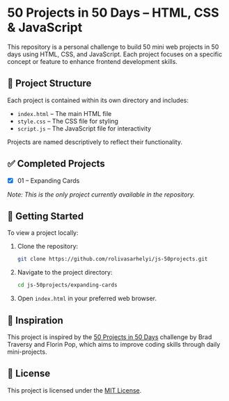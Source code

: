 # 50 Projects in 50 Days – HTML, CSS & JavaScript

This repository is a personal challenge to build 50 mini web projects in 50 days using HTML, CSS, and JavaScript.
Each project focuses on a specific concept or feature to enhance frontend development skills.

## 📁 Project Structure

Each project is contained within its own directory and includes:

- `index.html` – The main HTML file
- `style.css` – The CSS file for styling
- `script.js` – The JavaScript file for interactivity

Projects are named descriptively to reflect their functionality.

## ✅ Completed Projects

- [x] 01 – Expanding Cards

*Note: This is the only project currently available in the repository.*

## 🚀 Getting Started

To view a project locally:

1. Clone the repository:

   ```bash
   git clone https://github.com/rolivasarhelyi/js-50projects.git
   ```

2. Navigate to the project directory:

   ```bash
   cd js-50projects/expanding-cards
   ```

3. Open `index.html` in your preferred web browser.

## 📌 Inspiration

This project is inspired by the [50 Projects in 50 Days](https://github.com/bradtraversy/50projects50days) challenge by Brad Traversy and Florin Pop, which aims to improve coding skills through daily mini-projects.

## 📄 License

This project is licensed under the [MIT License](LICENSE).
